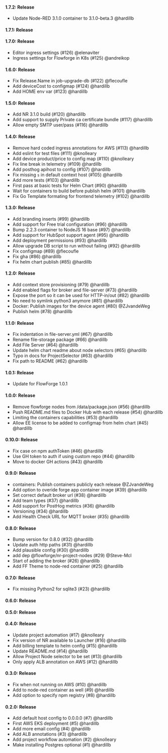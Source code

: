 #### 1.7.2: Release

 - Update Node-RED 3.1.0 container to 3.1.0-beta.3 @hardillb

#### 1.7.1: Release

#### 1.7.0: Release

 - Editor ingress settings (#126) @elenaviter
 - Ingress settings for Flowforge in K8s (#125) @andreikop

#### 1.6.0: Release

 - Fix Release.Name in job-upgrade-db (#122) @flecoufle
 - Add deviceCost to configmap (#124) @hardillb
 - Add HOME env var (#123) @hardillb

#### 1.5.0: Release

 - Add NR 3.1.0 build (#120) @hardillb
 - Add support to supply Private ca certificate bundle (#117) @hardillb
 - Allow empty SMTP user/pass (#116) @hardillb

#### 1.4.0: Release

 - Remove hard coded ingress annotations for AWS (#113) @hardillb
 - Add eslint for test files (#111) @knolleary
 - Add device product/price to config map (#110) @knolleary
 - Fix line break in telemetry (#109) @hardillb
 - Add posthog apihost to config (#107) @hardillb
 - Fix missing `s` in default context host (#105) @hardillb
 - Add more tests (#103) @hardillb
 - First pass at basic tests for Helm Chart (#90) @hardillb
 - Wait for containers to build before publish helm (#101) @hardillb
 - Fix Go Template formating for frontend telemetry (#102) @hardillb

#### 1.3.0: Release

 - Add branding inserts (#99) @hardillb
 - Add support for Free trial configuration (#96) @hardillb
 - Bump 2.2.3 container to NodeJS 16 base (#97) @hardillb
 - Add support for HubSpot support agent (#95) @hardillb
 - Add deployment permissions (#93) @hardillb
 - Allow upgrade DB script to run without failing (#92) @hardillb
 - Fix configmap (#89) @flecoufle
 - Fix gha (#86) @hardillb
 - Fix helm chart publish (#85) @hardillb

#### 1.2.0: Release

 - Add context store provisioning (#79) @hardillb
 - Add enabled flags for broker and file-server (#73) @hardillb
 - Expose the port so it can be used for HTTP-in/out (#82) @hardillb
 - No need to symlink python3 anymore (#81) @hardillb
 - Docker: Publish images for the device agent (#80) @ZJvandeWeg
 - Publish helm (#78) @hardillb

#### 1.1.0: Release

 - Fix indentation in file-server.yml (#67) @hardillb
 - Rename file-storage package (#66) @hardillb
 - Add File Server (#64) @hardillb
 - Update helm chart readme about node selectors (#65) @hardillb
 - Typo in docs for ProjectSelector (#63) @hardillb
 - Fix path to README (#62) @hardillb

#### 1.0.1: Release

 - Update for FlowForge 1.0.1
 
#### 1.0.0: Release

 - Remove flowforge nodes from /data/package.json (#56) @hardillb
 - Push README.md files to Docker Hub with each release (#54) @hardillb
 - Limiting the containers capabilities (#53) @hardillb
 - Allow EE license to be added to configmap from helm chart (#45) @hardillb

#### 0.10.0: Release

 - Fix case on npm authToken (#46) @hardillb
 - Use GH token to auth if using custom repo (#44) @hardillb
 - Move to docker GH actions (#43) @hardillb

#### 0.9.0: Release

- containers: Publish containers publicly each release @ZJvandeWeg
 - Add option to overide forge app container image (#39) @hardillb
 - Set correct default broker url (#38) @hardillb
 - Add team types (#37) @hardillb
 - Add support for PostHog metrics (#36) @hardillb
 - Versioning (#34) @hardillb
 - Add Health Check URL for MQTT broker (#35) @hardillb
#### 0.8.0: Release

 - Bump version for 0.8.0 (#32) @hardillb
 - Update auth http paths (#31) @hardillb
 - Add plausible config (#30) @hardillb
 - add dep @flowforge/nr-project-nodes (#29) @Steve-Mcl
 - Start of adding the broker (#26) @hardillb
 - Add FF Theme to node-red container (#25) @hardillb

#### 0.7.0: Release

 - Fix missing Python2 for sqlite3 (#23) @hardillb

#### 0.6.0: Release


#### 0.5.0: Release

#### 0.4.0: Release

 - Update project automation (#17) @knolleary
 - Fix version of NR available to Launcher (#16) @hardillb
 - Add billing template to helm config (#15) @hardillb
 - Update README.md (#14) @hardillb
 - Allow Project Node selector to be set (#13) @hardillb
 - Only apply ALB annotation on AWS (#12) @hardillb

#### 0.3.0: Release

 - Fix when not running on AWS (#10) @hardillb
 - Add to node-red container as well (#9) @hardillb
 - Add option to specify npm registry (#8) @hardillb

#### 0.2.0: Release

 - Add default host config to 0.0.0.0 (#7) @hardillb
 - First AWS EKS deployment (#5) @hardillb
 - Add more email config (#4) @hardillb
 - Add ALB annotations (#3) @hardillb
 - Add project workflow automation (#2) @knolleary
 - Make installing Postgres optional (#1) @hardillb

 
